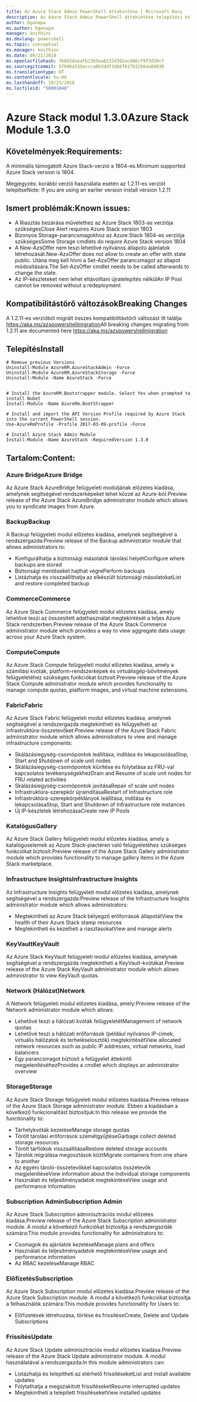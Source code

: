 ```yaml
---
title: Az Azure Stack Admin PowerShell áttekintése | Microsoft Docs
description: Az Azure Stack Admin PowerShell áttekintése telepítési és konfigurációs utasításokkal.
author: bganapa
ms.author: bganapa
manager: knithinc
ms.devlang: powershell
ms.topic: conceptual
ms.manager: knithinc
ms.date: 09/21/2018
ms.openlocfilehash: fb892daeafb1365ea62324392ac806cf9f3d39cf
ms.sourcegitcommit: 5f946a535eccca0b3ddf3db8f617b32564a88938
ms.translationtype: HT
ms.contentlocale: hu-HU
ms.lasthandoff: 10/25/2018
ms.locfileid: "50001048"
---
```

# <a name="azure-stack-module-130"></a><span data-ttu-id="4f06e-103">Azure Stack modul 1.3.0</span><span class="sxs-lookup"><span data-stu-id="4f06e-103">Azure Stack Module 1.3.0</span></span>

## <a name="requirements"></a><span data-ttu-id="4f06e-104">Követelmények:</span><span class="sxs-lookup"><span data-stu-id="4f06e-104">Requirements:</span></span>
<span data-ttu-id="4f06e-105">A minimális támogatott Azure Stack-verzió a 1804-es.</span><span class="sxs-lookup"><span data-stu-id="4f06e-105">Minimum supported Azure Stack version is 1804.</span></span>

<span data-ttu-id="4f06e-106">Megjegyzés: korábbi verzió használata esetén az 1.2.11-es verziót telepítse</span><span class="sxs-lookup"><span data-stu-id="4f06e-106">Note: If you are using an earlier version install version 1.2.11</span></span>

## <a name="known-issues"></a><span data-ttu-id="4f06e-107">Ismert problémák:</span><span class="sxs-lookup"><span data-stu-id="4f06e-107">Known issues:</span></span>

- <span data-ttu-id="4f06e-108">A Riasztás bezárása művelethez az Azure Stack 1803-as verziója szükséges</span><span class="sxs-lookup"><span data-stu-id="4f06e-108">Close Alert requires Azure Stack version 1803</span></span>
- <span data-ttu-id="4f06e-109">Bizonyos Storage-parancsmagokhoz az Azure Stack 1804-es verziója szükséges</span><span class="sxs-lookup"><span data-stu-id="4f06e-109">Some Storage cmdlets do require Azure Stack version 1804</span></span>
- <span data-ttu-id="4f06e-110">A New-AzsOffer nem teszi lehetővé nyilvános állapotú ajánlatok létrehozását.</span><span class="sxs-lookup"><span data-stu-id="4f06e-110">New-AzsOffer does not allow to create an offer with state public.</span></span> <span data-ttu-id="4f06e-111">Utána meg kell hívni a Set-AzsOffer parancsmagot az állapot módosítására.</span><span class="sxs-lookup"><span data-stu-id="4f06e-111">The Set-AzsOffer cmdlet needs to be called afterwards to change the state.</span></span>
- <span data-ttu-id="4f06e-112">Az IP-készleteket nem lehet eltávolítani újratelepítés nélkül</span><span class="sxs-lookup"><span data-stu-id="4f06e-112">An IP Pool cannot be removed without a redeployment</span></span>

## <a name="breaking-changes"></a><span data-ttu-id="4f06e-113">Kompatibilitástörő változások</span><span class="sxs-lookup"><span data-stu-id="4f06e-113">Breaking Changes</span></span>
<span data-ttu-id="4f06e-114">A 1.2.11-es verzióból migrált összes kompatibilitástörő változást itt találja: https://aka.ms/azspowershellmigration</span><span class="sxs-lookup"><span data-stu-id="4f06e-114">All breaking changes migrating from 1.2.11 are documented here https://aka.ms/azspowershellmigration</span></span>

## <a name="install"></a><span data-ttu-id="4f06e-115">Telepítés</span><span class="sxs-lookup"><span data-stu-id="4f06e-115">Install</span></span>
```
# Remove previous Versions
Uninstall-Module AzureRM.AzureStackAdmin -Force
Uninstall-Module AzureRM.AzureStackStorage -Force
Uninstall-Module -Name AzureStack -Force 


# Install the AzureRM.Bootstrapper module. Select Yes when prompted to install NuGet
Install-Module -Name AzureRm.BootStrapper

# Install and import the API Version Profile required by Azure Stack into the current PowerShell session.
Use-AzureRmProfile -Profile 2017-03-09-profile -Force

# Install Azure Stack Admin Module
Install-Module -Name AzureStack -RequiredVersion 1.3.0
```
## <a name="content"></a><span data-ttu-id="4f06e-116">Tartalom:</span><span class="sxs-lookup"><span data-stu-id="4f06e-116">Content:</span></span>
### <a name="azure-bridge"></a><span data-ttu-id="4f06e-117">Azure Bridge</span><span class="sxs-lookup"><span data-stu-id="4f06e-117">Azure Bridge</span></span>
<span data-ttu-id="4f06e-118">Az Azure Stack AzureBridge felügyeleti moduljának előzetes kiadása, amelynek segítségével rendszerképeket tehet közzé az Azure-ból.</span><span class="sxs-lookup"><span data-stu-id="4f06e-118">Preview release of the Azure Stack AzureBridge administrator module which allows you to syndicate images from Azure.</span></span>

### <a name="backup"></a><span data-ttu-id="4f06e-119">Backup</span><span class="sxs-lookup"><span data-stu-id="4f06e-119">Backup</span></span>
<span data-ttu-id="4f06e-120">A Backup felügyeleti modul előzetes kiadása, amelynek segítségével a rendszergazda:</span><span class="sxs-lookup"><span data-stu-id="4f06e-120">Preview release of the Backup administrator module that allows administrators to:</span></span>
- <span data-ttu-id="4f06e-121">Konfigurálhatja a biztonsági másolatok tárolási helyét</span><span class="sxs-lookup"><span data-stu-id="4f06e-121">Configure where backups are stored</span></span>
- <span data-ttu-id="4f06e-122">Biztonsági mentéseket hajthat végre</span><span class="sxs-lookup"><span data-stu-id="4f06e-122">Perform backups</span></span>
- <span data-ttu-id="4f06e-123">Listázhatja és visszaállíthatja az elkészült biztonsági másolatokat</span><span class="sxs-lookup"><span data-stu-id="4f06e-123">List and restore completed backup</span></span>

### <a name="commerce"></a><span data-ttu-id="4f06e-124">Commerce</span><span class="sxs-lookup"><span data-stu-id="4f06e-124">Commerce</span></span>
<span data-ttu-id="4f06e-125">Az Azure Stack Commerce felügyeleti modul előzetes kiadása, amely lehetővé teszi az összesített adathasználat megtekintését a teljes Azure Stack rendszerben.</span><span class="sxs-lookup"><span data-stu-id="4f06e-125">Preview release of the Azure Stack Commerce administrator module which provides a way to view aggregate data usage across your Azure Stack system.</span></span>

### <a name="compute"></a><span data-ttu-id="4f06e-126">Compute</span><span class="sxs-lookup"><span data-stu-id="4f06e-126">Compute</span></span>
<span data-ttu-id="4f06e-127">Az Azure Stack Compute felügyeleti modul előzetes kiadása, amely a számítási kvóták, platform-rendszerképek és virtuálisgép-bővítmények felügyeletéhez szükséges funkciókat biztosít.</span><span class="sxs-lookup"><span data-stu-id="4f06e-127">Preview release of the Azure Stack Compute administrator module which provides functionality to manage compute quotas, platform images, and virtual machine extensions.</span></span>

### <a name="fabric"></a><span data-ttu-id="4f06e-128">Fabric</span><span class="sxs-lookup"><span data-stu-id="4f06e-128">Fabric</span></span>
<span data-ttu-id="4f06e-129">Az Azure Stack Fabric felügyeleti modul előzetes kiadása, amelynek segítségével a rendszergazda megtekintheti és felügyelheti az infrastruktúra-összetevőket:</span><span class="sxs-lookup"><span data-stu-id="4f06e-129">Preview release of the Azure Stack Fabric administrator module which allows administrators to view and manage infrastructure components:</span></span>
- <span data-ttu-id="4f06e-130">Skálázásiegység-csomópontok leállítása, indítása és lekapcsolása</span><span class="sxs-lookup"><span data-stu-id="4f06e-130">Stop, Start and Shutdown of scale unit nodes</span></span>
- <span data-ttu-id="4f06e-131">Skálázásiegység-csomópontok kiürítése és folytatása az FRU-val kapcsolatos tevékenységekhez</span><span class="sxs-lookup"><span data-stu-id="4f06e-131">Drain and Resume of scale unit nodes for FRU related activities</span></span>
- <span data-ttu-id="4f06e-132">Skálázásiegység-csomópontok javítása</span><span class="sxs-lookup"><span data-stu-id="4f06e-132">Repair of scale unit nodes</span></span>
- <span data-ttu-id="4f06e-133">Infrastruktúra-szerepkör újraindítása</span><span class="sxs-lookup"><span data-stu-id="4f06e-133">Restart of Infrastructure role</span></span>
- <span data-ttu-id="4f06e-134">Infrastruktúra-szerepkörpéldányok leállítása, indítása és lekapcsolása</span><span class="sxs-lookup"><span data-stu-id="4f06e-134">Stop, Start and Shutdown of Infrastructure role instances</span></span>
- <span data-ttu-id="4f06e-135">Új IP-készletek létrehozása</span><span class="sxs-lookup"><span data-stu-id="4f06e-135">Create new IP Pools</span></span>


### <a name="gallery"></a><span data-ttu-id="4f06e-136">Katalógus</span><span class="sxs-lookup"><span data-stu-id="4f06e-136">Gallery</span></span>
<span data-ttu-id="4f06e-137">Az Azure Stack Gallery felügyeleti modul előzetes kiadása, amely a katalóguselemek az Azure Stack-piactéren való felügyeletéhez szükséges funkciókat biztosít.</span><span class="sxs-lookup"><span data-stu-id="4f06e-137">Preview release of the Azure Stack Gallery administrator module which provides functionality to manage gallery items in the Azure Stack marketplace.</span></span>

### <a name="infrastructure-insights"></a><span data-ttu-id="4f06e-138">Infrastructure Insights</span><span class="sxs-lookup"><span data-stu-id="4f06e-138">Infrastructure Insights</span></span>
<span data-ttu-id="4f06e-139">Az Infrastructure Insights felügyeleti modul előzetes kiadása, amelynek segítségével a rendszergazda:</span><span class="sxs-lookup"><span data-stu-id="4f06e-139">Preview release of the Infrastructure Insights administrator module which allows administrators:</span></span>
- <span data-ttu-id="4f06e-140">Megtekintheti az Azure Stack bélyegző erőforrások állapotát</span><span class="sxs-lookup"><span data-stu-id="4f06e-140">View the health of their Azure Stack stamp resources</span></span>
- <span data-ttu-id="4f06e-141">Megtekintheti és kezelheti a riasztásokat</span><span class="sxs-lookup"><span data-stu-id="4f06e-141">View and manage alerts</span></span>

### <a name="keyvault"></a><span data-ttu-id="4f06e-142">KeyVault</span><span class="sxs-lookup"><span data-stu-id="4f06e-142">KeyVault</span></span>
<span data-ttu-id="4f06e-143">Az Azure Stack KeyVault felügyeleti modul előzetes kiadása, amelynek segítségével a rendszergazda megtekintheti a KeyVault-kvótákat.</span><span class="sxs-lookup"><span data-stu-id="4f06e-143">Preview release of the Azure Stack KeyVault administrator module which allows administrator to view KeyVault quotas.</span></span>

### <a name="network"></a><span data-ttu-id="4f06e-144">Network (Hálózat)</span><span class="sxs-lookup"><span data-stu-id="4f06e-144">Network</span></span>
<span data-ttu-id="4f06e-145">A Network felügyeleti modul előzetes kiadása, amely:</span><span class="sxs-lookup"><span data-stu-id="4f06e-145">Preview release of the Network administrator module which allows:</span></span>
- <span data-ttu-id="4f06e-146">Lehetővé teszi a hálózati kvóták felügyeletét</span><span class="sxs-lookup"><span data-stu-id="4f06e-146">Management of network quotas</span></span>
- <span data-ttu-id="4f06e-147">Lehetővé teszi a hálózati erőforrások (például nyilvános IP-címek, virtuális hálózatok és terheléselosztók) megtekintését</span><span class="sxs-lookup"><span data-stu-id="4f06e-147">View allocated network resources such as public IP addresses, virtual networks, load balancers</span></span>
- <span data-ttu-id="4f06e-148">Egy parancsmagot biztosít a felügyelet áttekintő megjelenítéséhez</span><span class="sxs-lookup"><span data-stu-id="4f06e-148">Provides a cmdlet which displays an administrator overview</span></span>

### <a name="storage"></a><span data-ttu-id="4f06e-149">Storage</span><span class="sxs-lookup"><span data-stu-id="4f06e-149">Storage</span></span>
<span data-ttu-id="4f06e-150">Az Azure Stack Storage felügyeleti modul előzetes kiadása.</span><span class="sxs-lookup"><span data-stu-id="4f06e-150">Preview release of the Azure Stack Storage administrator module.</span></span>  <span data-ttu-id="4f06e-151">Ebben a kiadásban a következő funkcionalitást biztosítjuk:</span><span class="sxs-lookup"><span data-stu-id="4f06e-151">In this release we provide the functionality to:</span></span>
- <span data-ttu-id="4f06e-152">Tárhelykvóták kezelése</span><span class="sxs-lookup"><span data-stu-id="4f06e-152">Manage storage quotas</span></span>
- <span data-ttu-id="4f06e-153">Törölt tárolási erőforrások szemétgyűjtése</span><span class="sxs-lookup"><span data-stu-id="4f06e-153">Garbage collect deleted storage resources</span></span>
- <span data-ttu-id="4f06e-154">Törölt tárfiókok visszaállítása</span><span class="sxs-lookup"><span data-stu-id="4f06e-154">Restore deleted storage accounts</span></span>
- <span data-ttu-id="4f06e-155">Tárolók migrálása megosztások közt</span><span class="sxs-lookup"><span data-stu-id="4f06e-155">Migrate containers from one share to another</span></span>
- <span data-ttu-id="4f06e-156">Az egyéni tároló-összetevőkkel kapcsolatos összetevők megjelenítése</span><span class="sxs-lookup"><span data-stu-id="4f06e-156">View information about the individual storage components</span></span>
- <span data-ttu-id="4f06e-157">Használati és teljesítményadatok megtekintése</span><span class="sxs-lookup"><span data-stu-id="4f06e-157">View usage and performance information</span></span>

### <a name="subscription-admin"></a><span data-ttu-id="4f06e-158">Subscription Admin</span><span class="sxs-lookup"><span data-stu-id="4f06e-158">Subscription Admin</span></span>
<span data-ttu-id="4f06e-159">Az Azure Stack Subscription adminisztrációs modul előzetes kiadása.</span><span class="sxs-lookup"><span data-stu-id="4f06e-159">Preview release of the Azure Stack Subscription administrator module.</span></span>  <span data-ttu-id="4f06e-160">A modul a következő funkciókat biztosítja a rendszergazdák számára:</span><span class="sxs-lookup"><span data-stu-id="4f06e-160">This module provides functionality for administrators to:</span></span>
- <span data-ttu-id="4f06e-161">Csomagok és ajánlatok kezelése</span><span class="sxs-lookup"><span data-stu-id="4f06e-161">Manage plans and offers</span></span>
- <span data-ttu-id="4f06e-162">Használati és teljesítményadatok megtekintése</span><span class="sxs-lookup"><span data-stu-id="4f06e-162">View usage and performance information</span></span>
- <span data-ttu-id="4f06e-163">Az RBAC kezelése</span><span class="sxs-lookup"><span data-stu-id="4f06e-163">Manage RBAC</span></span>

### <a name="subscription"></a><span data-ttu-id="4f06e-164">Előfizetés</span><span class="sxs-lookup"><span data-stu-id="4f06e-164">Subscription</span></span>
<span data-ttu-id="4f06e-165">Az Azure Stack Subscription modul előzetes kiadása.</span><span class="sxs-lookup"><span data-stu-id="4f06e-165">Preview release of the Azure Stack Subscription module.</span></span>  <span data-ttu-id="4f06e-166">A modul a következő funkciókat biztosítja a felhasználók számára:</span><span class="sxs-lookup"><span data-stu-id="4f06e-166">This module provides functionality for Users to:</span></span>
- <span data-ttu-id="4f06e-167">Előfizetések létrehozása, törlése és frissítése</span><span class="sxs-lookup"><span data-stu-id="4f06e-167">Create, Delete and Update Subscriptions</span></span>

### <a name="update"></a><span data-ttu-id="4f06e-168">Frissítés</span><span class="sxs-lookup"><span data-stu-id="4f06e-168">Update</span></span>
<span data-ttu-id="4f06e-169">Az Azure Stack Update adminisztrációs modul előzetes kiadása.</span><span class="sxs-lookup"><span data-stu-id="4f06e-169">Preview release of the Azure Stack Update administrator module.</span></span>  <span data-ttu-id="4f06e-170">A modul használatával a rendszergazda:</span><span class="sxs-lookup"><span data-stu-id="4f06e-170">In this module administrators can:</span></span>
- <span data-ttu-id="4f06e-171">Listázhatja és telepítheti az elérhető frissítéseket</span><span class="sxs-lookup"><span data-stu-id="4f06e-171">List and install available updates</span></span>
- <span data-ttu-id="4f06e-172">Folytathatja a megszakított frissítéseket</span><span class="sxs-lookup"><span data-stu-id="4f06e-172">Resume interrupted updates</span></span>
- <span data-ttu-id="4f06e-173">Megtekintheti a telepített frissítéseket</span><span class="sxs-lookup"><span data-stu-id="4f06e-173">View installed updates</span></span>
